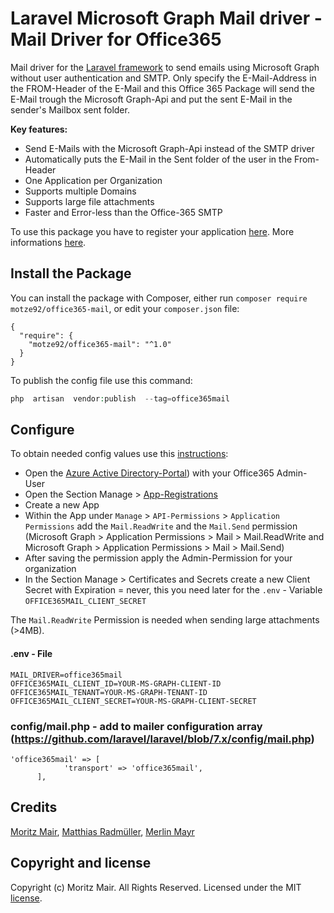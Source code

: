 
#  Laravel Microsoft Graph Mail driver - Mail Driver for Office365 


Mail driver for the [Laravel framework](https://laravel.com/) to send emails using Microsoft Graph without user authentication and SMTP. Only specify the E-Mail-Address in the FROM-Header of the E-Mail and this Office 365 Package will send the E-Mail trough the Microsoft Graph-Api and put the sent E-Mail in the sender's Mailbox sent folder.

**Key features:**

 - Send E-Mails with the Microsoft Graph-Api instead of the SMTP driver
 - Automatically puts the E-Mail in the Sent folder of the user in the From-Header
 - One Application per Organization
 - Supports multiple Domains
 - Supports large file attachments
 - Faster and Error-less than the Office-365 SMTP

To use this package you have to register your application [here](https://go.microsoft.com/fwlink/?linkid=2083908). More informations [here](https://docs.microsoft.com/en-us/graph/auth-register-app-v2).

  

##  Install the Package

You can install the package with Composer, either run `composer require motze92/office365-mail`, or edit your `composer.json` file:

```
{
  "require": {
    "motze92/office365-mail": "^1.0"
  }
}
```

  

To publish the config file use this command:

  

```php
php  artisan  vendor:publish  --tag=office365mail
```

  

##  Configure

  

To obtain needed config values use this [instructions](https://docs.microsoft.com/en-us/graph/auth-v2-service):

  - Open the [Azure Active Directory-Portal](https://portal.azure.com/#blade/Microsoft_AAD_IAM/ActiveDirectoryMenuBlade/Overview)) with your Office365 Admin-User
  - Open the Section Manage > [App-Registrations](https://portal.azure.com/#blade/Microsoft_AAD_IAM/ActiveDirectoryMenuBlade/RegisteredApps)
  - Create a new App
  - Within the App under `Manage` >  `API-Permissions` > `Application Permissions` add the `Mail.ReadWrite` and the `Mail.Send` permission (Microsoft Graph > Application Permissions > Mail > Mail.ReadWrite and Microsoft Graph > Application Permissions > Mail > Mail.Send)
  - After saving the permission apply the Admin-Permission for your organization
  - In the Section Manage > Certificates and Secrets create a new Client Secret with Expiration = never, this you need later for the `.env` - Variable  `OFFICE365MAIL_CLIENT_SECRET`

The `Mail.ReadWrite` Permission is needed when sending large attachments (>4MB).
  
#### .env - File

```
MAIL_DRIVER=office365mail
OFFICE365MAIL_CLIENT_ID=YOUR-MS-GRAPH-CLIENT-ID
OFFICE365MAIL_TENANT=YOUR-MS-GRAPH-TENANT-ID
OFFICE365MAIL_CLIENT_SECRET=YOUR-MS-GRAPH-CLIENT-SECRET
```

### config/mail.php - add to mailer configuration array (https://github.com/laravel/laravel/blob/7.x/config/mail.php)

```
'office365mail' => [
            'transport' => 'office365mail',
      ],
```

## Credits
  
[Moritz Mair](https://clea.solutions/), [Matthias Radmüller](https://www.radmueller.net), [Merlin Mayr](https://indigit.gmbh)

##  Copyright and license


Copyright (c) Moritz Mair. All Rights Reserved. Licensed under the MIT [license](LICENSE).
